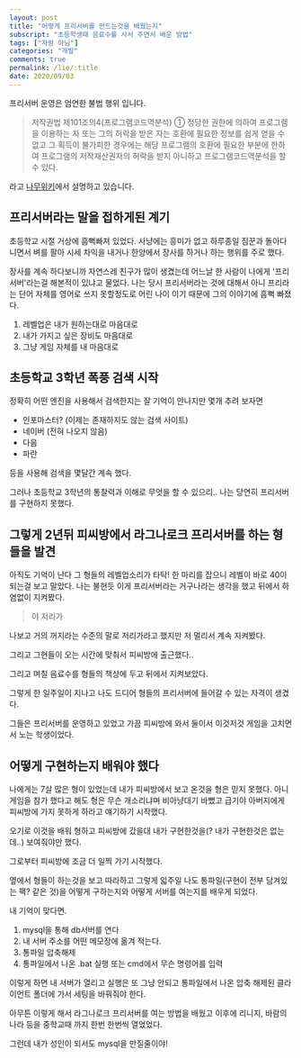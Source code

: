 ```yaml
---
layout: post
title: "어떻게 프리서버를 만드는것을 배웠는지"
subscript: "초등학생때 음료수를 사서 주면서 배운 방법"
tags: ["자랑 아님"]
categories: "개발"
comments: true
permalink: /lie/:title
date: 2020/09/03
---
```


프리서버 운영은 엄연한 불법 행위 입니다.

> 저작권법 제101조의4(프로그램코드역분석) ① 정당한 권한에 의하여 프로그램을 이용하는 자 또는 그의 허락을 받은 자는 호환에 필요한 정보를 쉽게 얻을 수 없고 그 획득이 불가피한 경우에는 해당 프로그램의 호환에 필요한 부분에 한하여 프로그램의 저작재산권자의 허락을 받지 아니하고 프로그램코드역분석을 할 수 있다.

라고 [나무위키](https://namu.wiki/w/%ED%94%84%EB%A6%AC%EC%84%9C%EB%B2%84)에서 설명하고 있습니다.

## 프리서버라는 말을 접하게된 계기

초등학교 시절 거상에 흠뻑빠져 있었다. 사냥에는 흥미가 없고 하루종일 짐꾼과 돌아다니면서 벼를 팔아 시세 차익을 내거나 한양에서 장사를 하거나 하는 행위를 주로 했다.

장사를 계속 하다보니까 자연스레 친구가 많이 생겼는데 어느날 한 사람이 나에게 '프리서버'라는걸 해본적이 있냐고 물었다. 나는 당시 프리서버라는 것에 대해서 아니 프리라는 단어 자체를 영어로 쓰지 못할정도로 어린 나이 이기 때문에 그의 이야기에 흠뻑 빠졌다.

1. 레벨업은 내가 원하는대로 마음대로
2. 내가 가지고 싶은 장비도 마음대로
3. 그냥 게임 자체를 내 마음대로

## 초등학교 3학년 폭풍 검색 시작

정확히 어떤 엔진을 사용해서 검색한지는 잘 기억이 안나지만 몇개 추려 보자면

- 인포마스터? (이제는 존재하지도 않는 검색 사이트)
- 네이버 (전혀 나오지 않음)
- 다음
- 파란

등을 사용해 검색을 몇달간 계속 했다.

그러나 초등학교 3학년의 통찰력과 이해로 무엇을 할 수 있으리.. 나는 당연히 프리서버를 구현하지 못했다.

## 그렇게 2년뒤 피씨방에서 라그나로크 프리서버를 하는 형들을 발견

아직도 기억이 난다 그 형들의 레벨업소리가 타탁! 한 마리를 잡으니 레벨이 바로 40이 되는걸 보고 말았다. 나는 불현듯 이게 프리서버라는 거구나라는 생각을 했고 뒤에서 하염없이 지켜봤다.

> 야 저리가

나보고 거의 꺼지라는 수준의 말로 저리가라고 했지만 저 멀리서 계속 지켜봤다.

그리고 그현들이 오는 시간에 맞춰서 피씨방에 출근했다..

그리고 며칠 음료수를 형들의 책상에 두고 뒤에서 지켜보았다.

그렇게 한 일주일이 지나고 나도 드디어 형들의 프리서버에 들어갈 수 있는 자격이 생겼다.

그들은 프리서버를 운영하고 있었고 가끔 피씨방에 와서 둘이서 이것저것 게임을 고치면서 노는 학생이었다.

## 어떻게 구현하는지 배워야 했다

나에게는 7살 많은 형이 있었는데 내가 피씨방에서 보고 온것을 형은 믿지 못했다. 아니 게임을 참가 했다고 해도 형은 무슨 개소리냐며 비아냥대기 바뻤고 급기야 아버지에게 피씨방에 가지 못하게 하라고 얘기하기 시작했다.

오기로 이것을 배워 형하고 피씨방에 갔을대 내가 구현한것을(? 내가 구현한것은 없는데..) 보여줘야만 했다.

그로부터 피씨방에 조금 더 일찍 가기 시작했다.

옆에서 형들이 하는것을 보고 따라하고 그렇게 읿주일 나도 통파일(구현이 전부 담겨있는 팩? 같은 것)을 어떻게 구하는지와 어떻게 서버를 여는지를 배우게 되었다.

내 기억이 맞다면.

1. mysql을 통해 db서버를 연다
2. 내 서버 주소를 어떤 메모장에 옮겨 적는다.
3. 통파일 압축해제
4. 통파일에서 나온 .bat 실행 또는 cmd에서 무슨 명령어를 입력

이렇게 하면 내 서버가 열리고 실행은 또 그냥 안되고 통파일에서 나온 압축 해제된 클라이언트 폴더에 가서 세팅을 바꿔줘야 한다.

아무튼 이렇게 해서 라그나로크 프리서버를 여는 방법을 배웠고 이후에 리니지, 바람의 나라 등을 중학교때 까지 한번 한번씩 열었었다.

그런데 내가 성인이 되서도 mysql을 만질줄이야!
